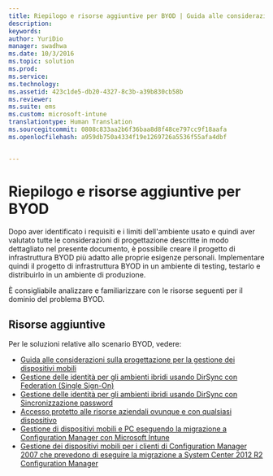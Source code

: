 ```yaml
---
title: Riepilogo e risorse aggiuntive per BYOD | Guida alle considerazioni sulla progettazione per BYOD
description: 
keywords: 
author: YuriDio
manager: swadhwa
ms.date: 10/3/2016
ms.topic: solution
ms.prod: 
ms.service: 
ms.technology: 
ms.assetid: 423c1de5-db20-4327-8c3b-a39b830cb58b
ms.reviewer: 
ms.suite: ems
ms.custom: microsoft-intune
translationtype: Human Translation
ms.sourcegitcommit: 0808c833aa2b6f36baa8d8f48ce797cc9f18aafa
ms.openlocfilehash: a959db750a4334f19e1269726a5536f55afa4dbf


---
```


# Riepilogo e risorse aggiuntive per BYOD

Dopo aver identificato i requisiti e i limiti dell'ambiente usato e quindi aver valutato tutte le considerazioni di progettazione descritte in modo dettagliato nel presente documento, è possibile creare il progetto di infrastruttura BYOD più adatto alle proprie esigenze personali. Implementare quindi il progetto di infrastruttura BYOD in un ambiente di testing, testarlo e distribuirlo in un ambiente di produzione.
 
È consigliabile analizzare e familiarizzare con le risorse seguenti per il dominio del problema BYOD.

## Risorse aggiuntive

Per le soluzioni relative allo scenario BYOD, vedere:

- [Guida alle considerazioni sulla progettazione per la gestione dei dispositivi mobili](http://aka.ms/mdmdcg)
- [Gestione delle identità per gli ambienti ibridi usando DirSync con Federation (Single Sign-On)](https://technet.microsoft.com/library/dn550987.aspx)
- [Gestione delle identità per gli ambienti ibridi usando DirSync con Sincronizzazione password](https://technet.microsoft.com/library/dn550986.aspx)
- [Accesso protetto alle risorse aziendali ovunque e con qualsiasi dispositivo](https://technet.microsoft.com/library/dn550982.aspx)
- [Gestione di dispositivi mobili e PC eseguendo la migrazione a Configuration Manager con Microsoft Intune](https://technet.microsoft.com/library/dn582037.aspx)
- [Gestione dei dispositivi mobili per i clienti di Configuration Manager 2007 che prevedono di eseguire la migrazione a System Center 2012 R2 Configuration Manager](https://technet.microsoft.com/library/dn508400.aspx)




<!--HONumber=Oct16_HO1-->


